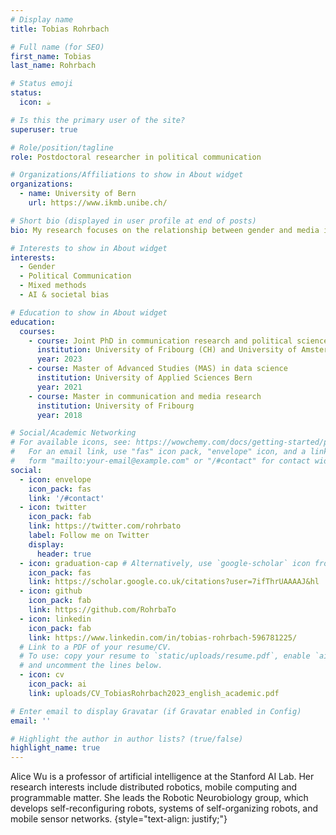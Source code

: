 ```yaml
---
# Display name
title: Tobias Rohrbach

# Full name (for SEO)
first_name: Tobias
last_name: Rohrbach

# Status emoji
status:
  icon: ☕️

# Is this the primary user of the site?
superuser: true

# Role/position/tagline
role: Postdoctoral researcher in political communication

# Organizations/Affiliations to show in About widget
organizations:
  - name: University of Bern
    url: https://www.ikmb.unibe.ch/

# Short bio (displayed in user profile at end of posts)
bio: My research focuses on the relationship between gender and media in political communication, political psychology, and health communication. I specialize in mixed-methods designs that combine a wide range of methodological approaches, including observational and experimental designs, quantitative and qualitative analyses, and computational methods.

# Interests to show in About widget
interests:
  - Gender
  - Political Communication
  - Mixed methods
  - AI & societal bias

# Education to show in About widget
education:
  courses:
    - course: Joint PhD in communication research and political science
      institution: University of Fribourg (CH) and University of Amsterdam
      year: 2023
    - course: Master of Advanced Studies (MAS) in data science
      institution: University of Applied Sciences Bern
      year: 2021
    - course: Master in communication and media research
      institution: University of Fribourg
      year: 2018

# Social/Academic Networking
# For available icons, see: https://wowchemy.com/docs/getting-started/page-builder/#icons
#   For an email link, use "fas" icon pack, "envelope" icon, and a link in the
#   form "mailto:your-email@example.com" or "/#contact" for contact widget.
social:
  - icon: envelope
    icon_pack: fas
    link: '/#contact'
  - icon: twitter
    icon_pack: fab
    link: https://twitter.com/rohrbato
    label: Follow me on Twitter
    display:
      header: true
  - icon: graduation-cap # Alternatively, use `google-scholar` icon from `ai` icon pack
    icon_pack: fas
    link: https://scholar.google.co.uk/citations?user=7ifThrUAAAAJ&hl
  - icon: github
    icon_pack: fab
    link: https://github.com/RohrbaTo
  - icon: linkedin
    icon_pack: fab
    link: https://www.linkedin.com/in/tobias-rohrbach-596781225/
  # Link to a PDF of your resume/CV.
  # To use: copy your resume to `static/uploads/resume.pdf`, enable `ai` icons in `params.yaml`,
  # and uncomment the lines below.
  - icon: cv
    icon_pack: ai
    link: uploads/CV_TobiasRohrbach2023_english_academic.pdf

# Enter email to display Gravatar (if Gravatar enabled in Config)
email: ''

# Highlight the author in author lists? (true/false)
highlight_name: true
---
```


Alice Wu is a professor of artificial intelligence at the Stanford AI Lab. Her research interests include distributed robotics, mobile computing and programmable matter. She leads the Robotic Neurobiology group, which develops self-reconfiguring robots, systems of self-organizing robots, and mobile sensor networks.
{style="text-align: justify;"}

